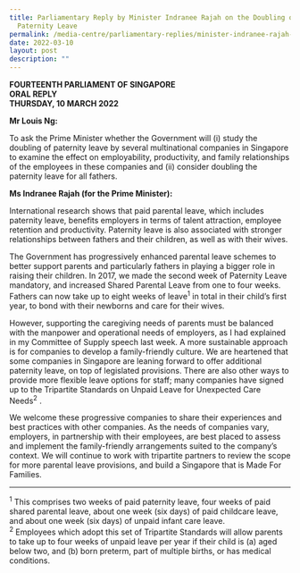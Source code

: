 ```yaml
---
title: Parliamentary Reply by Minister Indranee Rajah on the Doubling of
  Paternity Leave
permalink: /media-centre/parliamentary-replies/minister-indranee-rajah-on-the-doubling-of-paternity-leave/
date: 2022-03-10
layout: post
description: ""
---
```

**FOURTEENTH PARLIAMENT OF SINGAPORE**  
**ORAL REPLY**  
**THURSDAY, 10 MARCH 2022**

**Mr Louis Ng:**
	
To ask the Prime Minister whether the Government will (i) study the doubling of paternity leave by several multinational companies in Singapore to examine the effect on employability, productivity, and family relationships of the employees in these companies and (ii) consider doubling the paternity leave for all fathers.

**Ms Indranee Rajah (for the Prime Minister):**

International research shows that paid parental leave, which includes paternity leave, benefits employers in terms of talent attraction, employee retention and productivity. Paternity leave is also associated with stronger relationships between fathers and their children, as well as with their wives. 

The Government has progressively enhanced parental leave schemes to better support parents and particularly fathers in playing a bigger role in raising their children. In 2017, we made the second week of Paternity Leave mandatory, and increased Shared Parental Leave from one to four weeks. Fathers can now take up to eight weeks of leave<sup>1</sup> in total in their child’s first year, to bond with their newborns and care for their wives.

However, supporting the caregiving needs of parents must be balanced with the manpower and operational needs of employers, as I had explained in my Committee of Supply speech last week. A more sustainable approach is for companies to develop a family-friendly culture. We are heartened that some companies in Singapore are leaning forward to offer additional paternity leave, on top of legislated provisions. There are also other ways to provide more flexible leave options for staff; many companies have signed up to the Tripartite Standards on Unpaid Leave for Unexpected Care Needs<sup>2</sup> .  

We welcome these progressive companies to share their experiences and best practices with other companies. As the needs of companies vary, employers, in partnership with their employees, are best placed to assess and implement the family-friendly arrangements suited to the company’s context. We will continue to work with tripartite partners to review the scope for more parental leave provisions, and build a Singapore that is Made For Families.

----------
<sup>1</sup> This comprises two weeks of paid paternity leave, four weeks of paid shared parental leave, about one week (six days) of paid childcare leave, and about one week (six days) of unpaid infant care leave.  
<sup>2</sup> Employees which adopt this set of Tripartite Standards will allow parents to take up to four weeks of unpaid leave per year if their child is (a) aged below two, and (b) born preterm, part of multiple births, or has medical conditions.